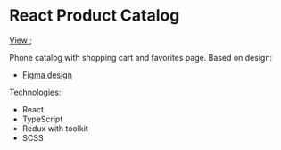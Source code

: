 # React Product Catalog

[View ](https://io-med.github.io/react_phone-catalog/);

Phone catalog with shopping cart and favorites page. Based on design:

- [Figma design](https://www.figma.com/file/T5ttF21UnT6RRmCQQaZc6L/Phone-catalog-(V2)-Original)

Technologies:

- React
- TypeScript
- Redux with toolkit
- SCSS
